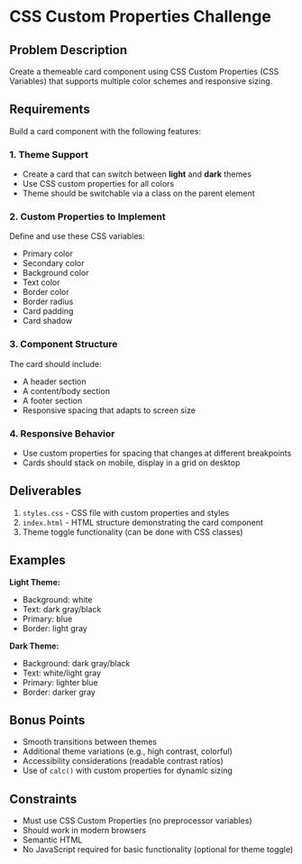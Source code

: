 # CSS Custom Properties Challenge

## Problem Description

Create a themeable card component using CSS Custom Properties (CSS Variables) that supports multiple color schemes and responsive sizing.

## Requirements

Build a card component with the following features:

### 1. Theme Support
- Create a card that can switch between **light** and **dark** themes
- Use CSS custom properties for all colors
- Theme should be switchable via a class on the parent element

### 2. Custom Properties to Implement

Define and use these CSS variables:
- Primary color
- Secondary color
- Background color
- Text color
- Border color
- Border radius
- Card padding
- Card shadow

### 3. Component Structure

The card should include:
- A header section
- A content/body section
- A footer section
- Responsive spacing that adapts to screen size

### 4. Responsive Behavior

- Use custom properties for spacing that changes at different breakpoints
- Cards should stack on mobile, display in a grid on desktop

## Deliverables

1. `styles.css` - CSS file with custom properties and styles
2. `index.html` - HTML structure demonstrating the card component
3. Theme toggle functionality (can be done with CSS classes)

## Examples

**Light Theme:**
- Background: white
- Text: dark gray/black
- Primary: blue
- Border: light gray

**Dark Theme:**
- Background: dark gray/black
- Text: white/light gray
- Primary: lighter blue
- Border: darker gray

## Bonus Points

- Smooth transitions between themes
- Additional theme variations (e.g., high contrast, colorful)
- Accessibility considerations (readable contrast ratios)
- Use of `calc()` with custom properties for dynamic sizing

## Constraints

- Must use CSS Custom Properties (no preprocessor variables)
- Should work in modern browsers
- Semantic HTML
- No JavaScript required for basic functionality (optional for theme toggle)
